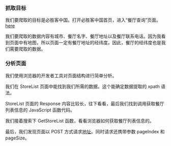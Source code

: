 ### 抓取目标
我们要爬取的目标是必胜客中国。打开必胜客中国首页，进入“餐厅查询”页面。[here](http://www.pizzahut.com.cn/StoreList#)

我们要爬取的数据内容有城市、餐厅名字、餐厅地址以及餐厅联系电话。因为我看到页面中有地图，所以页面一定有餐厅地址的经纬度。因此，餐厅的经纬度也是我们需要爬取的数据。

### 分析页面

我们使用浏览器的开发者工具对页面结构进行简单分析。

我们在 StoreList 页面中能找到我们所需的数据。这个能确定数据提取的 xpath 语法。

StoreList 页面的 Response 内容比较长，往下看看，最后我们找到调用获取餐厅列表信息的 JavaScript 函数代码。

我们接着搜索下 GetStoreList 函数，看看浏览器如何获取餐厅列表信息的。

最后，我们发现页面以 POST 方式请求[地址](http://www.pizzahut.com.cn/StoreList)。同时请求还携带参数 pageIndex 和 pageSize。

